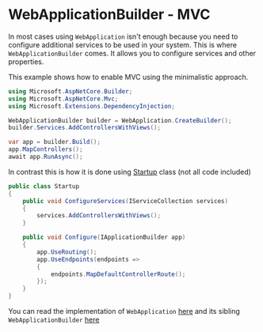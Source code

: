 # WebApplicationBuilder - MVC

In most cases using ```WebApplication``` isn't enough because you need to configure additional services to be used in your system. This is where ```WebApplicationBuilder``` comes. It allows you to configure services and other properties.

This example shows how to enable MVC using the minimalistic approach.

``` csharp
using Microsoft.AspNetCore.Builder;
using Microsoft.AspNetCore.Mvc;
using Microsoft.Extensions.DependencyInjection;

WebApplicationBuilder builder = WebApplication.CreateBuilder();
builder.Services.AddControllersWithViews();

var app = builder.Build();
app.MapControllers();
await app.RunAsync();
```

In contrast this is how it is done using [Startup](/projects/mvc/hello-world/src/Program.cs) class (not all code included)

``` csharp
public class Startup
{
    public void ConfigureServices(IServiceCollection services)
    {
        services.AddControllersWithViews();
    }

    public void Configure(IApplicationBuilder app)
    {
        app.UseRouting();
        app.UseEndpoints(endpoints =>
        {
            endpoints.MapDefaultControllerRoute();
        });
    }
}
```

You can read the implementation of ```WebApplication``` [here](https://github.com/dotnet/aspnetcore/blob/main/src/DefaultBuilder/src/WebApplication.cs) and its sibling ```WebApplicationBuilder``` [here](https://github.com/dotnet/aspnetcore/blob/main/src/DefaultBuilder/src/WebApplicationBuilder.cs)

